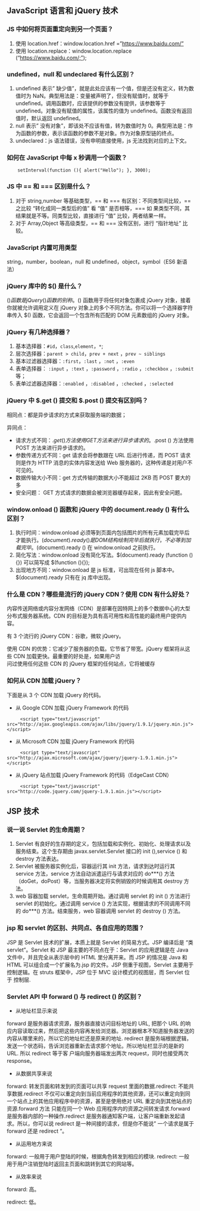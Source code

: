 JavaScript 语言和 jQuery 技术
------------------------

### JS 中如何将页面重定向到另一个页面？

1.  使用 location.href：window.location.href =”https://www.baidu.com/”
2.  使用 location.replace：window.location.replace (“https://www.baidu.com/;”);

### undefined，null 和 undeclared 有什么区别？

1.  undefined 表示” 缺少值”，就是此处应该有一个值，但是还没有定义，转为数值时为 NaN。典型用法是：变量被声明了，但没有赋值时，就等于 undefined。调用函数时，应该提供的参数没有提供，该参数等于 undefined。对象没有赋值的属性，该属性的值为 undefined。函数没有返回值时，默认返回 undefined。
2.  null 表示” 没有对象”，即该处不应该有值，转为数值时为 0。典型用法是：作为函数的参数，表示该函数的参数不是对象。作为对象原型链的终点。
3.  undeclared：js 语法错误，没有申明直接使用，js 无法找到对应的上下文。

### 如何在 JavaScript 中每 x 秒调用一个函数？

```
	setInterval(function (){ alert("Hello"); }, 3000);
```

### JS 中 == 和 === 区别是什么？

1.  对于 string,number 等基础类型，== 和 === 有区别：不同类型间比较，== 之比较 “转化成同一类型后的值” 看 “值” 是否相等，=== 如 果类型不同，其结果就是不等。同类型比较，直接进行 “值” 比较，两者结果一样。
2.  对于 Array,Object 等高级类型，== 和 === 没有区别，进行 “指针地址” 比较。

### JavaScript 内置可用类型

string，number，boolean，null 和 undefined，object，symbol（ES6 新语法）

### jQuery 库中的 $() 是什么？

$() 函数是 jQuery () 函数的别称。$() 函数用于将任何对象包裹成 jQuery 对象，接着你就被允许调用定义在 jQuery 对象上的多个不同方法。你可以将一个选择器字符串传入 $() 函数，它会返回一个包含所有匹配的 DOM 元素数组的 jQuery 对象。

### jQuery 有几种选择器？

1.  基本选择器：`#id`，`class`,`element`，`*`;
2.  层次选择器：`parent > child`，`prev + next` ，`prev ~ siblings`
3.  基本过滤器选择器：`:first`，`:last` ，`:not` ，`:even`
4.  表单选择器： `:input` ，`:text` ，`:password` ，`:radio` ，`:checkbox` ，`:submit` 等；
5.  表单过滤器选择器：`:enabled` ，`:disabled` ，`:checked` ，`:selected`

### jQuery 中 $.get () 提交和 $.post () 提交有区别吗？

相同点：都是异步请求的方式来获取服务端的数据；

异同点：

*   请求方式不同：$.get () 方法使用 GET 方法来进行异步请求的。$.post () 方法使用 POST 方法来进行异步请求的。
*   参数传递方式不同：get 请求会将参数跟在 URL 后进行传递，而 POST 请求则是作为 HTTP 消息的实体内容发送给 Web 服务器的，这种传递是对用户不可见的。
*   数据传输大小不同：get 方式传输的数据大小不能超过 2KB 而 POST 要大的多
*   安全问题： GET 方式请求的数据会被浏览器缓存起来，因此有安全问题。

### window.onload () 函数和 jQuery 中的 document.ready () 有什么区别？

1.  执行时间：window.onload 必须等到页面内包括图片的所有元素加载完毕后才能执行。$(document).ready () 是 DOM 结构绘制完毕后就执行，不必等到加载完毕。$(document).ready () 在 window.onload 之前执行。
2.  简化写法：window.onload 没有简化写法。$(document).ready (function (){}) 可以简写成 $(function (){});
3.  出现地方不同：window.onload 是 js 标准，可出现在任何 js 脚本中。$(document).ready 只有在 jq 库中出现。

### 什么是 CDN？哪些是流行的 jQuery CDN？使用 CDN 有什么好处？

内容传送网络或内容分发网络（CDN）是部署在因特网上的多个数据中心的大型分布式服务器系统。CDN 的目标是为具有高可用性和高性能的最终用户提供内容。

有 3 个流行的 jQuery CDN：谷歌，微软 jQuery。

使用 CDN 的优势：它减少了服务器的负载。它节省了带宽。jQuery 框架将从这些 CDN 加载更快。最重要的好处是，如果用户访  
问过使用任何这些 CDN 的 jQuery 框架的任何站点，它将被缓存

### 如何从 CDN 加载 jQuery？

下面是从 3 个 CDN 加载 jQuery 的代码。

*   从 Google CDN 加载 jQuery Framework 的代码

```
	 <script type="text/javascript" src="http://ajax.googleapis.com/ajax/libs/jquery/1.9.1/jquery.min.js"></script>
```

*   从 Microsoft CDN 加载 jQuery Framework 的代码

```
	 <script type="text/javascript" src="http://ajax.microsoft.com/ajax/jquery/jquery-1.9.1.min.js"> </script>
```

*   从 jQuery 站点加载 jQuery Framework 的代码（EdgeCast CDN）

```
	 <script type="text/javascript" src="http://code.jquery.com/jquery-1.9.1.min.js"></script>
```

JSP 技术
------

### 说一说 Servlet 的生命周期？

1.  Servlet 有良好的生存期的定义，包括加载和实例化、初始化、处理请求以及服务结束。这个生存期由 javax.servlet.Servlet 接口的 init (),service () 和 destroy 方法表达。
2.  Servlet 被服务器实例化后，容器运行其 init 方法，请求到达时运行其 service 方法，service 方法自动派遣运行与请求对应的 do\*\*\*() 方法（doGet，doPost）等，当服务器决定将实例销毁的时候调用其 destroy 方法。
3.  web 容器加载 servlet，生命周期开始。通过调用 servlet 的 init () 方法进行 servlet 的初始化。通过调用 service () 方法实现，根据请求的不同调用不同的 do\*\*\*() 方法。结束服务，web 容器调用 servlet 的 destroy () 方法。

### jsp 和 servlet 的区别、共同点、各自应用的范围？

JSP 是 Servlet 技术的扩展，本质上就是 Servlet 的简易方式。JSP 编译后是 “类 servlet”。Servlet 和 JSP 最主要的不同点在于：Servlet 的应用逻辑是在 Java 文件中，并且完全从表示层中的 HTML 里分离开来。而 JSP 的情况是 Java 和 HTML 可以组合成一个扩展名为.jsp 的文件。JSP 侧重于视图，Servlet 主要用于控制逻辑。在 struts 框架中，JSP 位于 MVC 设计模式的视图层，而 Servlet 位于 控制层.

### Servlet API 中 forward () 与 redirect () 的区别？

*   从地址栏显示来说

forward 是服务器请求资源，服务器直接访问目标地址的 URL, 把那个 URL 的响应内容读取过来，然后把这些内容再发给浏览器。浏览器根本不知道服务器发送的内容从哪里来的，所以它的地址栏还是原来的地址. redirect 是服务端根据逻辑，发送一个状态码，告诉浏览器重新去请求那个地址。所以地址栏显示的是新的 URL. 所以 redirect 等于客 户端向服务器端发出两次 request，同时也接受两次 response。

*   从数据共享来说

forward: 转发页面和转发到的页面可以共享 request 里面的数据.redirect: 不能共享数据.redirect 不仅可以重定向到当前应用程序的其他资源，还可以重定向到同一个站点上的其他应用程序中的资源，甚至是使用绝对 URL 重定向到其他站点的资源.forward 方法 只能在同一个 Web 应用程序内的资源之间转发请求.forward 是服务器内部的一种操作.redirect 是服务器通知客户端，让客户端重新发起请求。所以，你可以说 redirect 是一种间接的请求，但是你不能说” 一个请求是属于 forward 还是 redirect “。

*   从运用地方来说

forward: 一般用于用户登陆的时候，根据角色转发到相应的模块. redirect: 一般用于用户注销登陆时返回主页面和跳转到其它的网站等。

*   从效率来说

forward: 高。

redirect: 低。